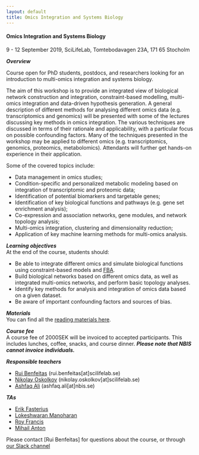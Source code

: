 ```yaml
---
layout: default
title: Omics Integration and Systems Biology
---
```


#### Omics Integration and Systems Biology
9 - 12 September 2019, SciLifeLab, Tomtebodavagen 23A, 171 65 Stocholm

***Overview***

Course open for PhD students, postdocs, and researchers looking for an introduction to multi-omics integration and systems biology.

The aim of this workshop is to provide an integrated view of biological network construction and integration, constraint-based modelling, multi-omics integration and data-driven hypothesis generation.  A general description of different methods for analysing different omics data (e.g. transcriptomics and genomics) will be presented with some of the lectures discussing key methods in omics integration. The various techniques are discussed in terms of their rationale and applicability, with a particular focus on possible confounding factors. Many of the techniques presented in the workshop may be applied to different omics (e.g. transcriptomics, genomics, proteomics, metabolomics). Attendants will further get hands-on experience in their application. 

Some of the covered topics include:  

- Data management in omics studies;
- Condition-specific and personalized metabolic modeling based on integration of transcriptomic and proteomic data;  
- Identification of potential biomarkers and targetable genes;  
- Identification of key biological functions and pathways (e.g. gene set enrichment analysis);  
- Co-expression and association networks, gene modules, and network topology analysis;  
- Multi-omics integration, clustering and dimensionality reduction;  
- Application of key machine learning methods for multi-omics analysis. 

***Learning objectives***  
At the end of the course, students should:  
- Be able to integrate different omics and simulate biological functions using constraint-based models and [FBA](https://en.wikipedia.org/wiki/Flux_balance_analysis).
- Build biological networks based on different omics data, as well as integrated multi-omics networks, and perform basic topology analyses.
- Identify key methods for analysis and integration of omics data based on a given dataset.
- Be aware of important confounding factors and sources of bias.

***Materials***  
You can find all the [reading materials here][1].

***Course fee***  
A course fee of 2000SEK will be invoiced to accepted participants. This includes lunches, coffee, snacks, and course dinner. ***Please note that NBIS cannot invoice individuals.***

***Responsible teachers***  
- [Rui Benfeitas](https://nbis.se/about/staff/rui-benfeitas) (rui.benfeitas[at]scilifelab.se)
- [Nikolay Oskolkov](https://nbis.se/about/staff/nikolay-oskolkov) (nikolay.oskolkov[at]scilifelab.se)
- [Ashfaq Ali](https://nbis.se/about/staff/ashfaq-ali/) (ashfaq.ali[at]nbis.se)

***TAs***
- [Erik Fasterius][3]
- [Lokeshwaran Manoharan][4]
- [Roy Francis][5]
- [Mihail Anton][2]

Please contact [Rui Benfeitas] for questions about the course, or through [our Slack channel][7]

[1]: reading_materials.md
[2]: https://www.chalmers.se/en/staff/Pages/mihail-anton.aspx
[3]: https://nbis.se/about/staff/erik-fasterius/
[4]: https://nbis.se/about/staff/lokeshwaran-manoharan/
[5]: https://nbis.se/about/staff/roy-francis/
[6]: https://forms.gle/beDNyRoGib9jmFfz8
[7]: https://join.slack.com/t/omicsintegration/shared_invite/enQtNzQ1MDIzOTkxNTg2LThhMzlkZWY4MDgyM2NjOGVkNmU3YTgxMWE2MWIyNTMwODNmZjJlM2RlY2FhNDViMTU2YjQzMmE5YmUxOTY5ZmU